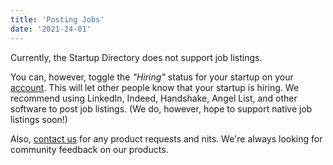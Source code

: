 ```yaml
---
title: 'Posting Jobs'
date: '2021-24-01'
---
```


Currently, the Startup Directory does not support job listings.

You can, however, toggle the _"Hiring"_ status for your startup on your [account](/account). This will let other people know that your startup is hiring. We recommend using LinkedIn, Indeed, Handshake, Angel List, and other software to post job listings. (We do, however, hope to support native job listings soon!)

Also, [contact us](mailto:team@founders.illinois.edu) for any product requests and nits. We're always looking for community feedback on our products.

